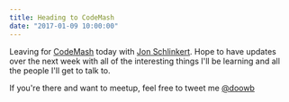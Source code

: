 ```yaml
---
title: Heading to CodeMash
date: "2017-01-09 10:00:00"
---
```


Leaving for [CodeMash](http://codemash.org) today with [Jon Schlinkert](https://github.com/jonschlinkert). Hope to have updates over the next week with all of the interesting things I'll be learning and all the people I'll get to talk to.

If you're there and want to meetup, feel free to tweet me [@doowb](https://twitter/doowb)
